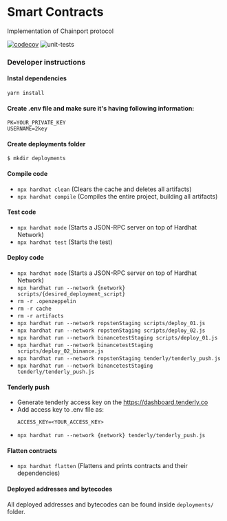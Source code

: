 # Smart Contracts

Implementation of Chainport protocol

[![codecov](https://codecov.io/gh/chainport/smart-contracts/branch/master/graph/badge.svg?token=EDOX8YQHGI)](https://codecov.io/gh/chainport/smart-contracts)
![unit-tests](https://github.com/chainport/smart-contracts/actions/workflows/unit-tests.yml/badge.svg)
### Developer instructions

#### Instal dependencies
`yarn install`

#### Create .env file and make sure it's having following information:
```
PK=YOUR_PRIVATE_KEY 
USERNAME=2key
```

#### Create deployments folder
`$ mkdir deployments`

#### Compile code
- `npx hardhat clean` (Clears the cache and deletes all artifacts)
- `npx hardhat compile` (Compiles the entire project, building all artifacts)

#### Test code
- `npx hardhat node` (Starts a JSON-RPC server on top of Hardhat Network)
- `npx hardhat test` (Starts the test)

#### Deploy code
- `npx hardhat node` (Starts a JSON-RPC server on top of Hardhat Network)
- `npx hardhat run --network {network} scripts/{desired_deployment_script}`
- `rm -r .openzeppelin`
- `rm -r cache`
- `rm -r artifacts`
- `npx hardhat run --network ropstenStaging scripts/deploy_01.js`
- `npx hardhat run --network ropstenStaging scripts/deploy_02.js`
- `npx hardhat run --network binancetestStaging scripts/deploy_01.js`
- `npx hardhat run --network binancetestStaging scripts/deploy_02_binance.js`
- `npx hardhat run --network ropstenStaging tenderly/tenderly_push.js`
- `npx hardhat run --network binancetestStaging tenderly/tenderly_push.js`

#### Tenderly push
- Generate tenderly access key on the https://dashboard.tenderly.co
- Add access key to .env file as: 
  ```
  ACCESS_KEY=<YOUR_ACCESS_KEY>
  ```
- `npx hardhat run --network {network} tenderly/tenderly_push.js`


#### Flatten contracts
- `npx hardhat flatten` (Flattens and prints contracts and their dependencies)


#### Deployed addresses and bytecodes
All deployed addresses and bytecodes can be found inside `deployments/` folder.

